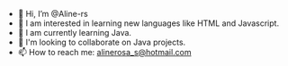 - 👋 Hi, I’m @Aline-rs
- 👀 I am interested in learning new languages like HTML and Javascript.
- 🌱 I am currently learning Java.
- 💞️ I'm looking to collaborate on Java projects.
- 📫 How to reach me: alinerosa_s@hotmail.com

